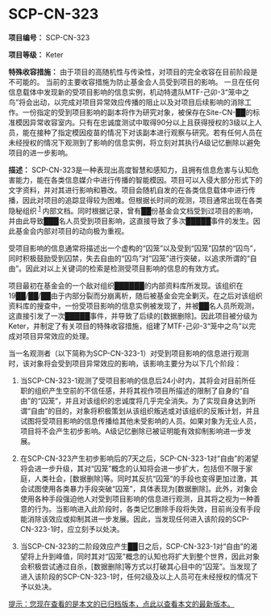 # SCP-CN-323

**项目编号：** SCP-CN-323

**项目等级：** Keter

**特殊收容措施：** 由于项目的高随机性与传染性，对项目的完全收容在目前阶段是不可能的。 当前的主要收容措施为防止基金会人员受到项目的影响。 一旦在任何信息载体中发现新的受项目影响的信息实例，机动特遣队MTF-己卯-3“笼中之鸟”将会出动，以完成对项目异常效应传播的阻止以及对项目后续影响的消除工作。一份指定的受到项目影响的副本将作为研究对象，被保存在Site-CN-██的标准模因异常收容室内。只有在忠诚度测试中取得90分以上且获得授权的3级以上人员，能在接种了指定模因疫苗的情况下对该副本进行观察与研究。若有任何人员在未经授权的情况下观测到了影响的信息实例，将立刻对其执行A级记忆删除以避免项目的进一步影响。


**描述：** SCP-CN-323是一种表现出高度智慧和感知力，且拥有信息危害与认知危害能力，能在各类信息媒介中进行传播的智能模因。项目可以入侵大部分形式下的文字资料，并对其进行影响和篡改。项目会随机自发的在各类信息载体中进行传播，因此对项目的追踪显得较为困难。但根据长时间的观测，项目通常出现在各类隐秘组织<sup class='footnoteref'>
 <a shape='rect' class='footnoteref' id='footnoteref-1' href='javascript:;' onclick='WIKIDOT.page.utils.scrollToReference(&apos;footnote-1&apos;)'>1</a>
</sup>内部文档。同时根据记录，曾有██份基金会文档受到过项目的影响，并由此导致███名人员受到项目影响，这直接导致了多次█████事件的发生。因此基金会内部对项目的动向极为重视。

受项目影响的信息通常将描述出一个虚构的“囚笼”以及受到“囚笼”囚禁的“囚鸟”，同时积极鼓励受到囚禁，失去自由的“囚鸟”对“囚笼”进行突破，以追求所谓的“自由”。因此对以上关键词的检索是检测受项目影响的信息的有效方式。

项目最初在基金会的一个敌对组织██████的内部资料库所发现。该组织在19██/██/██由于内部分裂而分崩离析，随后被基金会完全剿灭。在之后对该组织资料库的搜查中，一份受项目影响的信息实例被发现了，并被██名人员所观测，这直接引发了一次█████事件，并导致了后续的[数据删除]。因此项目被分级为Keter，并制定了有关项目的特殊收容措施，组建了MTF-己卯-3“笼中之鸟”以完成对项目异常效应的处理。


当一名观测者（以下简称为SCP-CN-323-1）对受到项目影响的信息进行观测时，该对象将会受到项目异常效应的影响，该影响主要分为以下几个阶段：

1. 当SCP-CN-323-1观测了受项目影响的信息后24小时内，其将会对目前所任职的组织产生空前的不信任感，并将其视作项目所描述的限制了自身的“自由”的“囚笼”，并且对该组织的忠诚度将几乎完全消失。为了实现自身达到所谓“自由”的目的，对象将积极策划从该组织叛逃或对该组织的反叛计划，并且试图将受项目影响的信息传播给其他未受影响的人员。如果对象为无业人员，项目将不会产生初步影响。A级记忆删除已被证明能有效抑制影响进一步发展。

2. 在SCP-CN-323产生初步影响后的7天之后，SCP-CN-323-1对“自由”的渴望将会进一步升级，其对“囚笼”概念的认知将会进一步扩大，包括但不限于家庭，人类社会，[数据删除]等。同时其反抗“囚笼”的手段也变得更加过激，其会试图使用各类暴力手段突破“囚笼”，具体表现为[数据删除]。此外，对象会使用各种手段强迫他人对受到项目影响的信息进行观测，且其将之视为一种善意的行为。当影响进入此阶段时，各类记忆删除手段将失效，目前尚没有手段能消除该效应或抑制其进一步发展。因此，当发现任何进入该阶段的SCP-CN-323-1时，应立刻予以处决。

3. 当SCP-CN-323的二阶段效应产生██日之后，SCP-CN-323-1对“自由”的渴望将上升到峰值，同时其对“囚笼”概念的认知也将扩大到整个世界，因此对象会积极尝试通过自杀，[数据删除]等方式以打破其心目中的“囚笼”。当发现了进入该阶段的SCP-CN-323-1时，任何2级及以上人员可在未经授权的情况下予以处决。





[提示：您现在查看的是本文的已归档版本，点此以查看本文的最新版本。](//scp-wiki-cn.wikidot.comhttp://scp-wiki-cn.wikidot.com/scp-cn-323-1)


